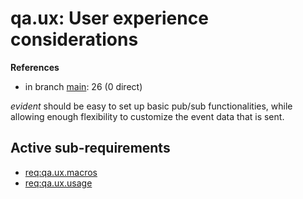 # qa.ux: User experience considerations

**References**

- in branch [main](https://github.com/mhatzl/evident/tree/main): 26 (0 direct)

*evident* should be easy to set up basic pub/sub functionalities, while allowing enough flexibility to customize the event data that is sent.

## Active sub-requirements

- [req:qa.ux.macros](5-REQ-qa.ux.macros)
- [req:qa.ux.usage](5-REQ-qa.ux.usage)
